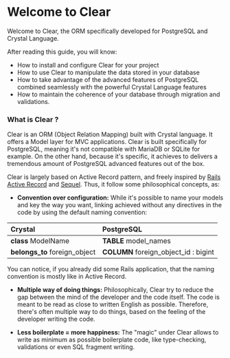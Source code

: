 # Welcome to Clear

Welcome to Clear, the ORM specifically developed for PostgreSQL and Crystal Language.

After reading this guide, you will know:

* How to install and configure Clear for your project
* How to use Clear to manipulate the data stored in your database
* How to take advantage of the advanced features of PostgreSQL combined seamlessly with the powerful Crystal Language features
* How to maintain the coherence of your database through migration and validations. 

### What is Clear ?

Clear is an ORM \(Object Relation Mapping\) built with Crystal language. It offers a Model layer for MVC applications. Clear is built specifically for PostgreSQL, meaning it's not compatible with MariaDB or SQLite for example. On the other hand, because it's specific, it achieves to delivers a tremendous amount of PostgreSQL advanced features out of the box.

Clear is largely based on Active Record pattern, and freely inspired by [Rails Active Record](https://github.com/rails/rails/tree/master/activerecord) and [Sequel](https://github.com/jeremyevans/sequel). Thus, it follow some philosophical concepts, as:

* **Convention over configuration:** While it's possible to name your models and key the way you want, linking achieved without any directives in the code by using the default naming convention:

| Crystal | PostgreSQL |
| :--- | :--- |
| **class** ModelName | **TABLE** model\_names |
| **belongs\_to** foreign\_object | **COLUMN** foreign\_object\_id : bigint |

You can notice, if you already did some Rails application, that the naming convention is mostly like in Active Record.

* **Multiple way of doing things:** Philosophically, Clear try to reduce the gap between the mind of the developer and the code itself. The code is meant to be read as close to written English as possible. Therefore, there's often multiple way to do things, based on the feeling of the developer writing the code.



* **Less boilerplate = more happiness:** The "magic" under Clear allows to write as minimum as possible boilerplate code, like type-checking, validations or even SQL fragment writing.

